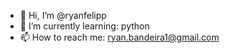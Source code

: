 - 👋 Hi, I’m @ryanfelipp
- 🌱 I’m currently learning: python
- 📫 How to reach me: ryan.bandeira1@gmail.com

<!---
ryanfelipp/ryanfelipp is a ✨ special ✨ repository because its `README.md` (this file) appears on your GitHub profile.
You can click the Preview link to take a look at your changes.
--->
